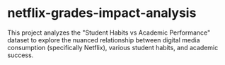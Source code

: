 # netflix-grades-impact-analysis
This project analyzes the "Student Habits vs Academic Performance" dataset to explore the nuanced relationship between digital media consumption (specifically Netflix), various student habits, and academic success. 
